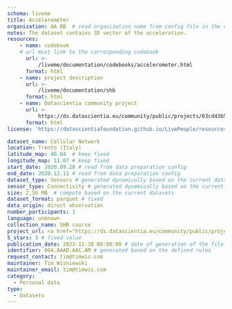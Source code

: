 ```yaml
---
schema: liveme
title: Accelerometer
organization: AA BB  # read organization name from config file in the data preparation pipeline
notes: The dataset contains 3D vector of the acceleration.
resources:
    - name: codebook
    # url must link to the corresponding codebook
      url: >-
          /liveme/documentation/codebooks/accelerometer.html
      format: html
    - name: project description
      url: >-
          /liveme/documentation/shb
      format: html
    - name: Datascientia community project
      url: >-
          https://ds.datascientia.eu/community/public/projects/63cd43b5-9e20-4f36-a6b6-275946352522
      format: html
license: 'https://datascientiafoundation.github.io/LivePeople/resources/2023LivePeopleLicense.html'  # fixed field

dataset_name: Cellular Network
location: Trento (Italy)
latitude_map: 46.04  # keep fixed
longitude_map: 11.07 # keep fixed
start_date: 2020.09.28 # read from data preparation config
end_date: 2020.12.11 # read from data preparation config
dataset_type: Sensors # generated dynamically based on the current datasets
sensor_type: Connectivity # generated dynamically based on the current datasets
size: 2,56 MB  # compute based on the current datasets
dataset_format: parquet # fixed
data_origin: direct observation
number_participants: 1
language: unknown
collection_name: SHB course
project_url: <a href="https://ds.datascientia.eu/community/public/projects/63cd43b5-9e20-4f36-a6b6-275946352522">Datascientia community project</a>
5_stars: 3 # fixed value
publication_date: 2023-11-30 00:00:00 # date of generation of the file
identifier: 004.AAAD.AAC.AM # generated based on the defined rules
request_contact: tim@timwis.com 
maintainer: Tim Wisniewski
maintainer_email: tim@timwis.com
category:
  - Personal data
type:
  - Datasets
---
```

